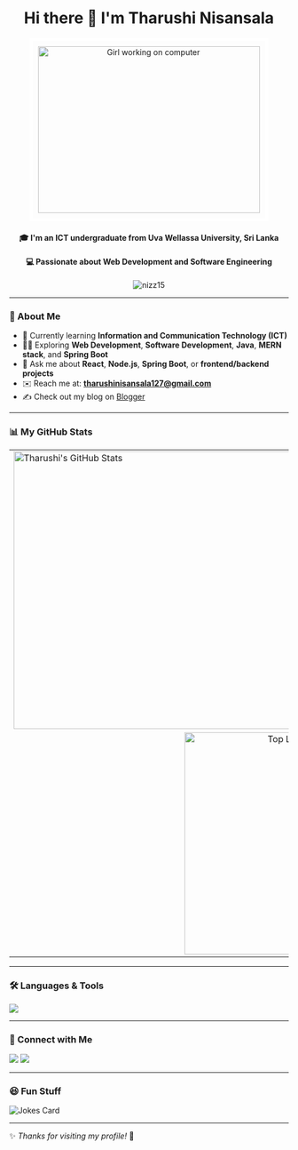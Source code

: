 <h1 align="center">Hi there 👋 I'm Tharushi Nisansala</h1>

<p align="center">
  <img 
    src="https://dev-to-uploads.s3.amazonaws.com/i/d4tvukbt5mra37cvwklk.gif?raw=true" 
    alt="Girl working on computer" 
    width="400" 
    height="300" 
    style="border: 5px solid #fff; padding: 10px;"
  />
</p>


<h4 align="center">🎓 I'm an <b>ICT undergraduate</b> from <b>Uva Wellassa University, Sri Lanka</b></h4>
<h4 align="center">💻 Passionate about <b>Web Development</b> and <b>Software Engineering</b></h4>

<p align="center">
  <img src="https://komarev.com/ghpvc/?username=nizz15&label=Profile%20views&color=0e75b6&style=flat" alt="nizz15" />
</p>


---

### 🌱 About Me
- 🌱 Currently learning **Information and Communication Technology (ICT)**
- 👩‍💻 Exploring **Web Development**, **Software Development**, **Java**, **MERN stack**, and **Spring Boot**
- 💬 Ask me about **React**, **Node.js**, **Spring Boot**, or **frontend/backend projects**
- ✉️ Reach me at: **tharushinisansala127@gmail.com**
- ✍️ Check out my blog on [Blogger](https://nisansalajayarathna.blogspot.com/) 

---


### 📊 My GitHub Stats

<table>
  <tr>
    <td><img src="https://github-readme-stats.vercel.app/api?username=tharu-nisansala&show_icons=true&theme=radical" alt="Tharushi's GitHub Stats" width="500"/></td>
    <td><img src="https://github-readme-streak-stats.herokuapp.com/?user=tharu-nisansala&theme=radical" alt="Tharushi's GitHub Streak" width="500"/></td>
  </tr>
  <tr>
    <td colspan="2" align="center"><img src="https://github-readme-stats.vercel.app/api/top-langs/?username=tharu-nisansala&layout=compact&theme=radical" alt="Top Languages" width="400"/></td>
  </tr>
</table>


---

### 🛠️ Languages & Tools
<p align="left">
  <img src="https://skillicons.dev/icons?i=react,js,ts,html,css,nodejs,express,mongodb,mysql,java,spring,git,figma,tailwind,postman,photoshop" />
</p>

---

### 🤝 Connect with Me
<p align="left">
  <a href="linkedin.com/in/tharushi-nisansala-5818982a6
" target="_blank"><img src="https://skillicons.dev/icons?i=linkedin" /></a>
  <a href="tharushinisansala127@gmail.com"><img src="https://skillicons.dev/icons?i=gmail" /></a>
</p>

---

### 😆 Fun Stuff
![Jokes Card](https://readme-jokes.vercel.app/api)

---

✨ _Thanks for visiting my profile!_ 🚀
